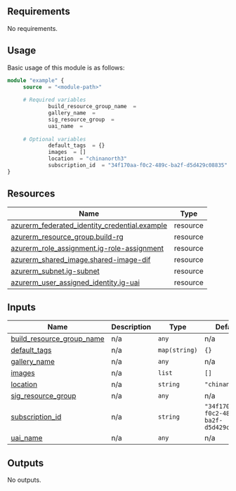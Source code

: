 <!-- BEGIN_AUTOMATED_TF_DOCS_BLOCK -->
## Requirements

No requirements.
## Usage
Basic usage of this module is as follows:
```terraform
module "example" {
  	 source  = "<module-path>"
        
	 # Required variables
        	 build_resource_group_name  = 
        	 gallery_name  = 
        	 sig_resource_group  = 
        	 uai_name  = 
        
	 # Optional variables
        	 default_tags  = {}
        	 images  = []
        	 location  = "chinanorth3"
        	 subscription_id  = "34f170aa-f0c2-489c-ba2f-d5d429c08835"
}
```
## Resources

| Name | Type |
|------|------|
| [azurerm_federated_identity_credential.example](https://registry.terraform.io/providers/hashicorp/azurerm/latest/docs/resources/federated_identity_credential) | resource |
| [azurerm_resource_group.build-rg](https://registry.terraform.io/providers/hashicorp/azurerm/latest/docs/resources/resource_group) | resource |
| [azurerm_role_assignment.ig-role-assignment](https://registry.terraform.io/providers/hashicorp/azurerm/latest/docs/resources/role_assignment) | resource |
| [azurerm_shared_image.shared-image-dif](https://registry.terraform.io/providers/hashicorp/azurerm/latest/docs/resources/shared_image) | resource |
| [azurerm_subnet.ig-subnet](https://registry.terraform.io/providers/hashicorp/azurerm/latest/docs/resources/subnet) | resource |
| [azurerm_user_assigned_identity.ig-uai](https://registry.terraform.io/providers/hashicorp/azurerm/latest/docs/resources/user_assigned_identity) | resource |

## Inputs

| Name | Description | Type | Default | Required |
|------|-------------|------|---------|:--------:|
| <a name="input_build_resource_group_name"></a> [build\_resource\_group\_name](#input\_build\_resource\_group\_name) | n/a | `any` | n/a | yes |
| <a name="input_default_tags"></a> [default\_tags](#input\_default\_tags) | n/a | `map(string)` | `{}` | no |
| <a name="input_gallery_name"></a> [gallery\_name](#input\_gallery\_name) | n/a | `any` | n/a | yes |
| <a name="input_images"></a> [images](#input\_images) | n/a | `list` | `[]` | no |
| <a name="input_location"></a> [location](#input\_location) | n/a | `string` | `"chinanorth3"` | no |
| <a name="input_sig_resource_group"></a> [sig\_resource\_group](#input\_sig\_resource\_group) | n/a | `any` | n/a | yes |
| <a name="input_subscription_id"></a> [subscription\_id](#input\_subscription\_id) | n/a | `string` | `"34f170aa-f0c2-489c-ba2f-d5d429c08835"` | no |
| <a name="input_uai_name"></a> [uai\_name](#input\_uai\_name) | n/a | `any` | n/a | yes |

## Outputs

No outputs.
<!-- END_AUTOMATED_TF_DOCS_BLOCK -->